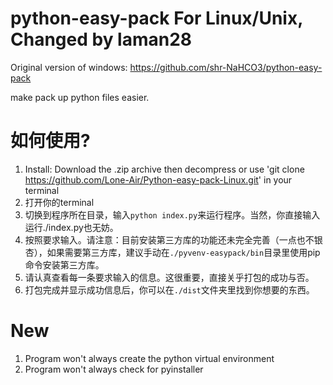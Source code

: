 # python-easy-pack For Linux/Unix, Changed by laman28

Original version of windows: 
https://github.com/shr-NaHCO3/python-easy-pack

make pack up python files easier.

# 如何使用?
1. Install: Download the .zip archive then decompress or use 'git clone https://github.com/Lone-Air/Python-easy-pack-Linux.git' in your terminal
1. 打开你的terminal
3. 切换到程序所在目录，输入`python index.py`来运行程序。当然，你直接输入运行./index.py也无妨。
4. 按照要求输入。请注意：目前安装第三方库的功能还未完全完善（一点也不银杏），如果需要第三方库，建议手动在`./pyvenv-easypack/bin`目录里使用pip命令安装第三方库。
5. 请认真查看每一条要求输入的信息。这很重要，直接关乎打包的成功与否。
6. 打包完成并显示成功信息后，你可以在`./dist`文件夹里找到你想要的东西。

# New
1. Program won't always create the python virtual environment
2. Program won't always check for pyinstaller

